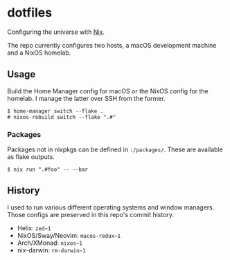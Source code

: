 # dotfiles

Configuring the universe with [Nix](https://nixos.org).

The repo currently configures two hosts, a macOS development machine and a NixOS homelab.

## Usage

Build the Home Manager config for macOS or the NixOS config for the homelab. I manage the latter over SSH from the former.

```console
$ home-manager switch --flake .
# nixos-rebuild switch --flake ".#"
```

### Packages

Packages not in nixpkgs can be defined in `:/packages/`. These are available as flake outputs.

```console
$ nix run ".#foo" -- --bar
```

## History

I used to run various different operating systems and window managers. Those configs are preserved in this repo's commit history.

- Helix: `zed~1`
- NixOS/Sway/Neovim: `macos-redux~1`
- Arch/XMonad: `nixos~1`
- nix-darwin: `rm-darwin~1`
